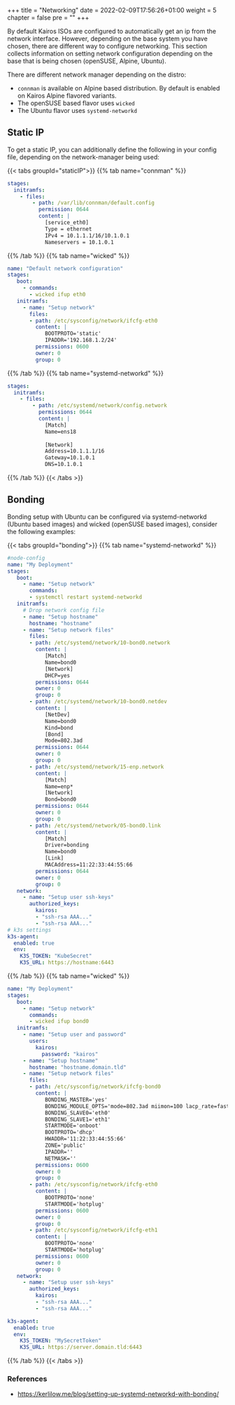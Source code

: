 +++
title = "Networking"
date = 2022-02-09T17:56:26+01:00
weight = 5
chapter = false
pre = ""
+++

By default Kairos ISOs are configured to automatically get an ip from the network interface. However, depending on the base system you have chosen, there are different way to configure networking. This section collects information on setting network configuration depending on the base that is being chosen (openSUSE, Alpine, Ubuntu).

There are different network manager depending on the distro:
- `connman` is available on Alpine based distribution. By default is enabled on Kairos Alpine flavored variants.
- The openSUSE based flavor uses `wicked`
- The Ubuntu flavor uses `systemd-networkd`

## Static IP

To get a static IP, you can additionally define the following in your config file, depending on the network-manager being used:

{{< tabs groupId="staticIP">}}
{{% tab name="connman" %}}
```yaml
stages:
  initramfs:
    - files:
        - path: /var/lib/connman/default.config
          permission: 0644
          content: |
            [service_eth0]
            Type = ethernet
            IPv4 = 10.1.1.1/16/10.1.0.1
            Nameservers = 10.1.0.1
```
{{% /tab %}}
{{% tab name="wicked" %}}
```yaml
name: "Default network configuration"
stages:
   boot:
     - commands:
       - wicked ifup eth0
   initramfs:
     - name: "Setup network"
       files:
       - path: /etc/sysconfig/network/ifcfg-eth0
         content: |
            BOOTPROTO='static'
            IPADDR='192.168.1.2/24'            
         permissions: 0600
         owner: 0
         group: 0
```
{{% /tab %}}
{{% tab name="systemd-networkd" %}}
```yaml
stages:
  initramfs:
    - files:
        - path: /etc/systemd/network/config.network
          permissions: 0644
          content: |
            [Match]
            Name=ens18
            
            [Network]
            Address=10.1.1.1/16
            Gateway=10.1.0.1
            DNS=10.1.0.1
```
{{% /tab %}}
{{< /tabs >}}

## Bonding

Bonding setup with Ubuntu can be configured via systemd-networkd (Ubuntu based images) and wicked (openSUSE based images), consider the following examples:

{{< tabs groupId="bonding">}}
{{% tab name="systemd-networkd" %}}
```yaml
#node-config
name: "My Deployment"
stages:
   boot:
     - name: "Setup network"
       commands:
       - systemctl restart systemd-networkd
   initramfs:
     # Drop network config file
     - name: "Setup hostname"
       hostname: "hostname"
     - name: "Setup network files"
       files:
       - path: /etc/systemd/network/10-bond0.network
         content: |
            [Match]
            Name=bond0
            [Network]
            DHCP=yes
         permissions: 0644
         owner: 0
         group: 0
       - path: /etc/systemd/network/10-bond0.netdev
         content: |
            [NetDev]
            Name=bond0
            Kind=bond
            [Bond]
            Mode=802.3ad
         permissions: 0644
         owner: 0
         group: 0
       - path: /etc/systemd/network/15-enp.network
         content: |
            [Match]
            Name=enp*
            [Network]
            Bond=bond0
         permissions: 0644
         owner: 0
         group: 0
       - path: /etc/systemd/network/05-bond0.link
         content: |
            [Match]
            Driver=bonding
            Name=bond0
            [Link]
            MACAddress=11:22:33:44:55:66
         permissions: 0644
         owner: 0
         group: 0
   network:
     - name: "Setup user ssh-keys"
       authorized_keys:
         kairos:
         - "ssh-rsa AAA..."
         - "ssh-rsa AAA..."
# k3s settings
k3s-agent:
  enabled: true
  env:
    K3S_TOKEN: "KubeSecret"
    K3S_URL: https://hostname:6443
```
{{% /tab %}}
{{% tab name="wicked" %}}
```yaml
name: "My Deployment"
stages:
   boot:
     - name: "Setup network"
       commands:
       - wicked ifup bond0
   initramfs:
     - name: "Setup user and password"
       users:
         kairos:
           password: "kairos"
     - name: "Setup hostname"
       hostname: "hostname.domain.tld"
     - name: "Setup network files"
       files:
       - path: /etc/sysconfig/network/ifcfg-bond0
         content: |
            BONDING_MASTER='yes'
            BONDING_MODULE_OPTS='mode=802.3ad miimon=100 lacp_rate=fast'
            BONDING_SLAVE0='eth0'
            BONDING_SLAVE1='eth1'
            STARTMODE='onboot'
            BOOTPROTO='dhcp'
            HWADDR='11:22:33:44:55:66'
            ZONE='public'
            IPADDR=''
            NETMASK=''
         permissions: 0600
         owner: 0
         group: 0
       - path: /etc/sysconfig/network/ifcfg-eth0
         content: |
            BOOTPROTO='none'
            STARTMODE='hotplug'
         permissions: 0600
         owner: 0
         group: 0
       - path: /etc/sysconfig/network/ifcfg-eth1
         content: |
            BOOTPROTO='none'
            STARTMODE='hotplug'
         permissions: 0600
         owner: 0
         group: 0
   network:
     - name: "Setup user ssh-keys"
       authorized_keys:
         kairos:
         - "ssh-rsa AAA..."
         - "ssh-rsa AAA..."

k3s-agent:
  enabled: true
  env:
    K3S_TOKEN: "MySecretToken"
    K3S_URL: https://server.domain.tld:6443
```
{{% /tab %}}
{{< /tabs >}}

### References

- https://kerlilow.me/blog/setting-up-systemd-networkd-with-bonding/